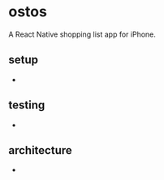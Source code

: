 # ostos

A React Native shopping list app for iPhone.

## setup

*

## testing

*

## architecture

*
